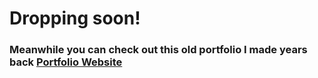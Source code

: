 # Dropping soon! 
### Meanwhile you can check out this old portfolio I made years back [Portfolio Website](http://easyblend.me/PORTFOLIO)
